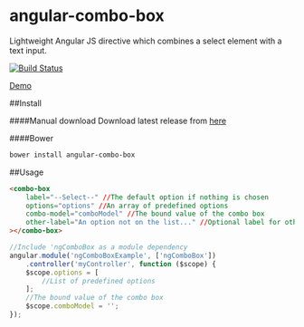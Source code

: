 # angular-combo-box
Lightweight Angular JS directive which combines a select element with a text input.

[![Build Status](https://travis-ci.org/bradleytrager/angular-combo-box.svg)](https://travis-ci.org/bradleytrager/angular-combo-box)

[Demo](http://bradleytrager.github.io/angular-combo-box/)

##Install

####Manual download 
Download latest release from [here](https://github.com/bradleytrager/angular-combo-box/releases)

####Bower
```sh
bower install angular-combo-box
```

##Usage
```html
<combo-box
	label="--Select--" //The default option if nothing is chosen
    options="options" //An array of predefined options
    combo-model="comboModel" //The bound value of the combo box
    other-label="An option not on the list..." //Optional label for other input
></combo-box>
```
```JavaScript
//Include 'ngComboBox as a module dependency
angular.module('ngComboBoxExample', ['ngComboBox'])
    .controller('myController', function ($scope) {
    $scope.options = [
        //List of predefined options    
    ];
    //The bound value of the combo box
    $scope.comboModel = '';
});
```